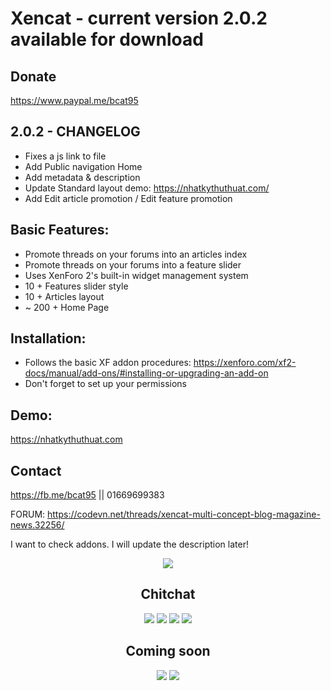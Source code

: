 # Xencat - current version 2.0.2 available for download

Donate
---------
https://www.paypal.me/bcat95

2.0.2 - CHANGELOG
--------------
* Fixes a js link to file
* Add Public navigation Home
* Add metadata & description
* Update Standard layout demo: https://nhatkythuthuat.com/
* Add Edit article promotion / Edit feature promotion



Basic Features:
--------------
* Promote threads on your forums into an articles index
* Promote threads on your forums into a feature slider
* Uses XenForo 2's built-in widget management system
* 10 + Features slider style
* 10 + Articles layout
* ~ 200 + Home Page

Installation:
--------------
* Follows the basic XF addon procedures:
https://xenforo.com/xf2-docs/manual/add-ons/#installing-or-upgrading-an-add-on
* Don't forget to set up your permissions

Demo:
--------------
https://nhatkythuthuat.com

Contact
---------
https://fb.me/bcat95 || 01669699383 

FORUM: 
https://codevn.net/threads/xencat-multi-concept-blog-magazine-news.32256/

I want to check addons. I will update the description later!

<div align="center">
<a href="" rel="nofollow"><img src="https://camo.envatousercontent.com/9b1161bde18ec73746f3187fb5ad96bce7c368dc/687474703a2f2f736f6c656461642e70656e636964657369676e2e636f6d2f696d677468656d65666f726573742f627574746f6e2d766964656f732e706e67"></a>

Chitchat
--------

<img src="https://camo.envatousercontent.com/9def7c876c8a8541a9272345394029ccb1d8919b/687474703a2f2f736f6c656461642e70656e636964657369676e2e636f6d2f696d677468656d65666f726573742f412d46656174757265647635302e6a7067"/>

<img src="https://camo.envatousercontent.com/16a5f49ca6f87984296006ac041121c7ce7e3bf4/687474703a2f2f736f6c656461642e70656e636964657369676e2e636f6d2f696d677468656d65666f726573742f42302d5061676553706565642e6a7067"/>

<img src="https://camo.envatousercontent.com/5f4543598acd79e07e0346a9058bc2c00b7fce9d/687474703a2f2f736f6c656461642e70656e636964657369676e2e636f6d2f696d677468656d65666f726573742f42312d32303044656d6f73322e6a7067"/>

<img src="https://camo.envatousercontent.com/c66728a65ef9bee985222a666366de244ec81d0c/687474703a2f2f736f6c656461642e70656e636964657369676e2e636f6d2f696d677468656d65666f726573742f4231302d726573706f6e736976652e6a7067"/>

Coming soon
------------
<img src="https://camo.envatousercontent.com/8f622d6418867e4bd6cbc9679ca4aa27cf0db4ee/687474703a2f2f736f6c656461642e70656e636964657369676e2e636f6d2f696d677468656d65666f726573742f42372d736964656261722e676966"/>
<img src="https://camo.envatousercontent.com/01636e97b7169e3589926ae2c9d5099bb12f9e50/687474703a2f2f736f6c656461642e70656e636964657369676e2e636f6d2f696d677468656d65666f726573742f42382d61727469636c65732e676966"/>



</div>
